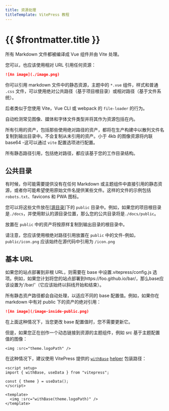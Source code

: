 ```yaml
---
title: 资源处理
titleTemplate: VitePress 教程
---
```


# {{ $frontmatter.title }}

所有 Markdown 文件都被编译成 Vue 组件并由 Vite 处理。

您可以，也应该使用相对 URL 引用任何资源：

```md
![An image](./image.png)
```

你可以引用 markdown 文件中的静态资源，主题中的 `*.vue` 组件，样式和普通 `.css` 文件，可以使用绝对公共路径（基于项目根目录）或相对路径（基于文件系统）。

后者类似于您使用 Vite，Vue CLI 或 webpack 的 `file-loader` 的行为。

自动检测常见图像、媒体和字体文件类型并将其作为资源包括在内。

所有引用的资产，包括那些使用绝对路径的资产，都将在生产构建中以散列文件名复制到输出目录中。不会复制从未引用的资产。小于 4kb 的图像资源将内联 base64 -这可以通过 `vite` 配置选项进行配置。

所有静态路径引用，包括绝对路径，都应该基于您的工作目录结构。

## 公共目录

有时候，你可能需要提供没有在任何 Markdown 或主题组件中直接引用的静态资源，或者你可能希望使用原始文件名提供某些文件。这样的文件的示例包括 `robots.txt`、favicons 和 PWA 图标。

您可以将这些文件放在[[源目录]](./../introduction/route#source-dir)下的 `public` 目录中。例如，如果您的项目根目录是`./docs`，并使用默认的源目录位置，那么您的公共目录将是`./docs/public`。

放置在 `public` 中的资产将按原样复制到输出目录的根目录中。

请注意，您应该使用根绝对路径引用放置在 `public` 中的文件-例如，`public/icon.png` 应该始终在源代码中引用为 `/icon.png`

## 基本 URL

如果您的站点部署到非根 URL，则需要在 base 中设置.vitepress/config.js 选项。例如，如果您计划将您的站点部署到https://foo.github.io/bar/，那么base应该设置为'/bar/'（它应该始终以斜线开始和结束）。

所有静态资产路径都会自动处理，以适应不同的 base 配置值。例如，如果你在 markdown 中有对 public 下的资产的绝对引用：

```md
![An image](/image-inside-public.png)
```

在上面这种情况下，当您更改 base 配置值时，您不需要更新它。

但是，如果您正在创作一个动态链接到资源的主题组件，例如 src 基于主题配置值的图像：

```vue
<img :src="theme.logoPath" />
```

在这种情况下，建议使用 VitePress 提供的 [`withBase`](https://vitepress.dev/reference/runtime-api#withbase) [helper](https://vitepress.dev/reference/runtime-api#withbase) 包装路径：

```vue
<script setup>
import { withBase, useData } from "vitepress";

const { theme } = useData();
</script>

<template>
  <img :src="withBase(theme.logoPath)" />
</template>
```
